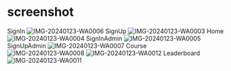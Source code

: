 # screenshot
SignIn
![IMG-20240123-WA0006](https://github.com/ikhwanhanif/E-Learning_Prototype/assets/108711453/05d17fbb-4400-471c-a0f4-df05393f8f9e)
SignUp
![IMG-20240123-WA0003](https://github.com/ikhwanhanif/E-Learning_Prototype/assets/108711453/32d0d438-06ef-4153-b1ae-c8728b1ccc91)
Home
![IMG-20240123-WA0004](https://github.com/ikhwanhanif/E-Learning_Prototype/assets/108711453/6992d4ae-e2da-4299-9c85-86e0a43c8c9d)
SignInAdmin
![IMG-20240123-WA0005](https://github.com/ikhwanhanif/E-Learning_Prototype/assets/108711453/c4e00184-2d5f-4d44-ab3d-6cd9ab992d8d)
SignUpAdmin
![IMG-20240123-WA0007](https://github.com/ikhwanhanif/E-Learning_Prototype/assets/108711453/59cd42d4-8b51-4ca9-b5b6-573d999590a8)
Course
![IMG-20240123-WA0008](https://github.com/ikhwanhanif/E-Learning_Prototype/assets/108711453/e26f3362-81d2-4e9e-b3eb-002c5ace9f62)
![IMG-20240123-WA0012](https://github.com/ikhwanhanif/E-Learning_Prototype/assets/108711453/a250dc70-f6bc-4a94-87a2-cf2fff1d6ce7)
Leaderboard
![IMG-20240123-WA0011](https://github.com/ikhwanhanif/E-Learning_Prototype/assets/108711453/ca890e8f-f144-46d1-997b-3671d76d624a)




